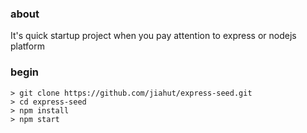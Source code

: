 ### about

 It's quick startup project when you pay attention to express or nodejs platform

### begin

    > git clone https://github.com/jiahut/express-seed.git
    > cd express-seed
    > npm install
    > npm start
